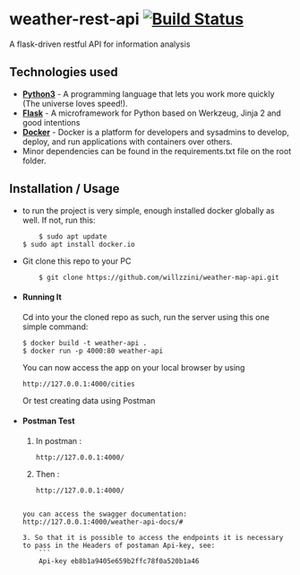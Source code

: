 # weather-rest-api [![Build Status](https://travis-ci.org/gitgik/flask-rest-api.svg?branch=develop)](https://travis-ci.org/gitgik/flask-rest-api)
A flask-driven restful API for information analysis


## Technologies used
* **[Python3](https://www.python.org/downloads/)** - A programming language that lets you work more quickly (The universe loves speed!).
* **[Flask](flask.pocoo.org/)** - A microframework for Python based on Werkzeug, Jinja 2 and good intentions
* **[Docker](https://docs.docker.com/)** - Docker is a platform for developers and sysadmins to develop, deploy, and run applications with containers
 over others.
* Minor dependencies can be found in the requirements.txt file on the root folder.


## Installation / Usage
* to run the project is very simple, enough installed docker globally as well. If not, run this:
    ```
        $ sudo apt update
	$ sudo apt install docker.io
    ```
* Git clone this repo to your PC
    ```
        $ git clone https://github.com/willzzini/weather-map-api.git
    ````

* #### Running It
    Cd into your the cloned repo as such, run the server using this one simple command:
	
    ```
    $ docker build -t weather-api .
    $ docker run -p 4000:80 weather-api
    ```
    You can now access the app on your local browser by using
    ```
    http://127.0.0.1:4000/cities
    ```
    Or test creating data using Postman

* #### Postman Test
    1. In postman :
        ```
        http://127.0.0.1:4000/
        ```

    2. Then :
        ```
        http://127.0.0.1:4000/
	```

    you can access the swagger documentation: http://127.0.0.1:4000/weather-api-docs/#

    3. So that it is possible to access the endpoints it is necessary to pass in the Headers of postaman Api-key, see:
        ```
        Api-key eb8b1a9405e659b2ffc78f0a520b1a46
	```